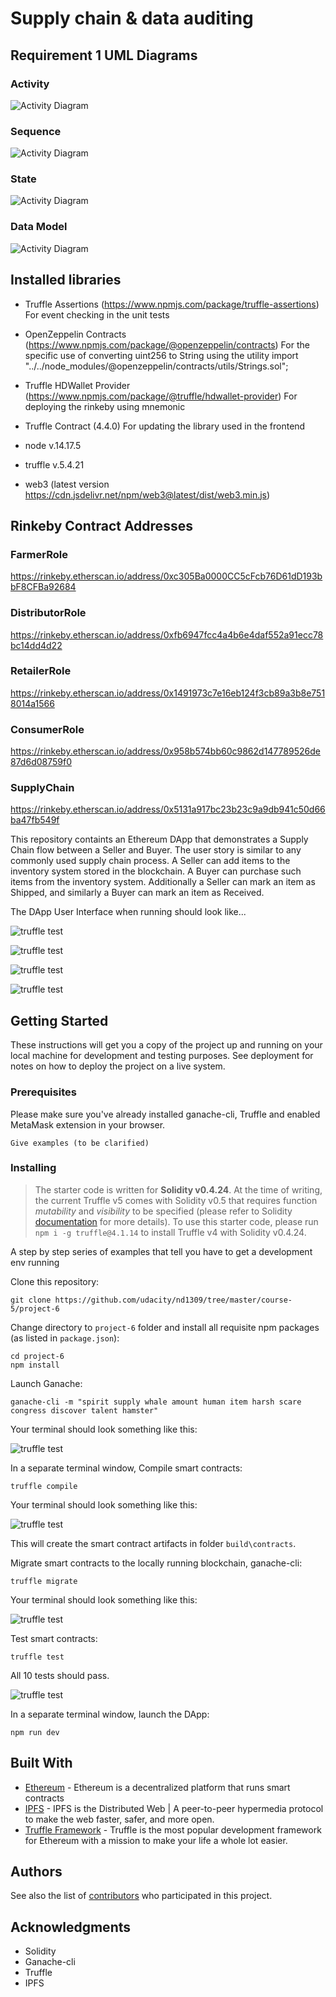 # Supply chain & data auditing

## Requirement 1 UML Diagrams

### Activity
![Activity Diagram](images/uml/coffee_supply_chain_activity_diagram.drawio.png)

### Sequence
![Activity Diagram](images/uml/coffee_supply_chain_sequence_diagram.drawio.png)

### State
![Activity Diagram](images/uml/coffee_supply_state_diagram.drawio.png)

### Data Model
![Activity Diagram](images/uml/data_model_diagram.drawio.png)


## Installed libraries

- Truffle Assertions (https://www.npmjs.com/package/truffle-assertions)
For event checking in the unit tests

- OpenZeppelin Contracts (https://www.npmjs.com/package/@openzeppelin/contracts)
For the specific use of converting uint256 to String using the utility import "../../node_modules/@openzeppelin/contracts/utils/Strings.sol";

- Truffle HDWallet Provider (https://www.npmjs.com/package/@truffle/hdwallet-provider)
For deploying the rinkeby using mnemonic

- Truffle Contract (4.4.0)
For updating the library used in the frontend 

- node v.14.17.5
- truffle v.5.4.21
- web3 (latest version https://cdn.jsdelivr.net/npm/web3@latest/dist/web3.min.js) 

## Rinkeby Contract Addresses

### FarmerRole
https://rinkeby.etherscan.io/address/0xc305Ba0000CC5cFcb76D61dD193bbF8CFBa92684

### DistributorRole
https://rinkeby.etherscan.io/address/0xfb6947fcc4a4b6e4daf552a91ecc78bc14dd4d22

### RetailerRole
https://rinkeby.etherscan.io/address/0x1491973c7e16eb124f3cb89a3b8e7518014a1566

### ConsumerRole
https://rinkeby.etherscan.io/address/0x958b574bb60c9862d147789526de87d6d08759f0

### SupplyChain
https://rinkeby.etherscan.io/address/0x5131a917bc23b23c9a9db941c50d66ba47fb549f




This repository containts an Ethereum DApp that demonstrates a Supply Chain flow between a Seller and Buyer. The user story is similar to any commonly used supply chain process. A Seller can add items to the inventory system stored in the blockchain. A Buyer can purchase such items from the inventory system. Additionally a Seller can mark an item as Shipped, and similarly a Buyer can mark an item as Received.

The DApp User Interface when running should look like...

![truffle test](images/ftc_product_overview.png)

![truffle test](images/ftc_farm_details.png)

![truffle test](images/ftc_product_details.png)

![truffle test](images/ftc_transaction_history.png)


## Getting Started

These instructions will get you a copy of the project up and running on your local machine for development and testing purposes. See deployment for notes on how to deploy the project on a live system.

### Prerequisites

Please make sure you've already installed ganache-cli, Truffle and enabled MetaMask extension in your browser.

```
Give examples (to be clarified)
```

### Installing

> The starter code is written for **Solidity v0.4.24**. At the time of writing, the current Truffle v5 comes with Solidity v0.5 that requires function *mutability* and *visibility* to be specified (please refer to Solidity [documentation](https://docs.soliditylang.org/en/v0.5.0/050-breaking-changes.html) for more details). To use this starter code, please run `npm i -g truffle@4.1.14` to install Truffle v4 with Solidity v0.4.24. 

A step by step series of examples that tell you have to get a development env running

Clone this repository:

```
git clone https://github.com/udacity/nd1309/tree/master/course-5/project-6
```

Change directory to ```project-6``` folder and install all requisite npm packages (as listed in ```package.json```):

```
cd project-6
npm install
```

Launch Ganache:

```
ganache-cli -m "spirit supply whale amount human item harsh scare congress discover talent hamster"
```

Your terminal should look something like this:

![truffle test](images/ganache-cli.png)

In a separate terminal window, Compile smart contracts:

```
truffle compile
```

Your terminal should look something like this:

![truffle test](images/truffle_compile.png)

This will create the smart contract artifacts in folder ```build\contracts```.

Migrate smart contracts to the locally running blockchain, ganache-cli:

```
truffle migrate
```

Your terminal should look something like this:

![truffle test](images/truffle_migrate.png)

Test smart contracts:

```
truffle test
```

All 10 tests should pass.

![truffle test](images/truffle_test.png)

In a separate terminal window, launch the DApp:

```
npm run dev
```

## Built With

* [Ethereum](https://www.ethereum.org/) - Ethereum is a decentralized platform that runs smart contracts
* [IPFS](https://ipfs.io/) - IPFS is the Distributed Web | A peer-to-peer hypermedia protocol
to make the web faster, safer, and more open.
* [Truffle Framework](http://truffleframework.com/) - Truffle is the most popular development framework for Ethereum with a mission to make your life a whole lot easier.


## Authors

See also the list of [contributors](https://github.com/your/project/contributors.md) who participated in this project.

## Acknowledgments

* Solidity
* Ganache-cli
* Truffle
* IPFS
